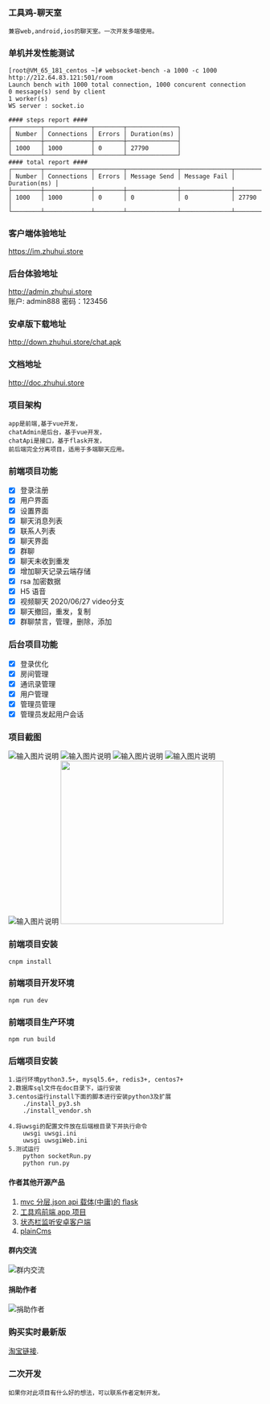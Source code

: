 <!--
 * @Author: hua
 * @Date: 2019-02-01 13:57:47
 * @LastEditors: hua
 * @LastEditTime: 2020-08-29 23:33:00
 -->

### 工具鸡-聊天室

    兼容web,android,ios的聊天室。一次开发多端使用。

### 单机并发性能测试

```
[root@VM_65_181_centos ~]# websocket-bench -a 1000 -c 1000   http://212.64.83.121:501/room
Launch bench with 1000 total connection, 1000 concurent connection
0 message(s) send by client
1 worker(s)
WS server : socket.io

#### steps report ####
┌────────┬─────────────┬────────┬──────────────┐
│ Number │ Connections │ Errors │ Duration(ms) │
├────────┼─────────────┼────────┼──────────────┤
│ 1000   │ 1000        │ 0      │ 27790        │
└────────┴─────────────┴────────┴──────────────┘
#### total report ####
┌────────┬─────────────┬────────┬──────────────┬──────────────┬──────────────┐
│ Number │ Connections │ Errors │ Message Send │ Message Fail │ Duration(ms) │
├────────┼─────────────┼────────┼──────────────┼──────────────┼──────────────┤
│ 1000   │ 1000        │ 0      │ 0            │ 0            │ 27790        │
└────────┴─────────────┴────────┴──────────────┴──────────────┴──────────────┘

```

### 客户端体验地址

https://im.zhuhui.store

### 后台体验地址

http://admin.zhuhui.store  
账户: admin888
密码：123456

### 安卓版下载地址

http://down.zhuhui.store/chat.apk

### 文档地址

http://doc.zhuhui.store

### 项目架构

    app是前端,基于vue开发，
    chatAdmin是后台，基于vue开发，
    chatApi是接口，基于flask开发，
    前后端完全分离项目，适用于多端聊天应用。

### 前端项目功能

- [x] 登录注册
- [x] 用户界面
- [x] 设置界面
- [x] 聊天消息列表
- [x] 联系人列表
- [x] 聊天界面
- [x] 群聊
- [x] 聊天未收到重发
- [x] 增加聊天记录云端存储
- [x] rsa 加密数据
- [x] H5 语音
- [x] 视频聊天 2020/06/27 video分支
- [x] 聊天撤回，重发，复制
- [x] 群聊禁言，管理，删除，添加

### 后台项目功能

- [x] 登录优化
- [x] 房间管理
- [x] 通讯录管理
- [x] 用户管理
- [x] 管理员管理
- [x] 管理员发起用户会话

### 项目截图

![输入图片说明](https://images.gitee.com/uploads/images/2019/0617/142434_ce5fed5e_1588193.png "8AO2N23X(AT%YCKU~)ZDICY.png")
![输入图片说明](https://images.gitee.com/uploads/images/2019/0617/142442_df240c6e_1588193.png "8XFNDJCM46U)VSCZNI~(MZW.png")
![输入图片说明](https://images.gitee.com/uploads/images/2019/0617/142449_b130cf60_1588193.png "153}QG8F60OV8HI27ZDMSN6.png")
![输入图片说明](https://images.gitee.com/uploads/images/2019/0617/142458_11de22a5_1588193.png "C}EI)WI9VH$GD~XK15IH}}5.png")
![输入图片说明](https://images.gitee.com/uploads/images/2019/0617/142505_7fc25269_1588193.png "K~2G@NU~8WZG7WR0`FGS2]H.png")
<img src="https://images.gitee.com/uploads/images/2020/0627/185024_08caa957_1588193.jpeg " width="324px" >


### 前端项目安装

    cnpm install

### 前端项目开发环境

    npm run dev

### 前端项目生产环境

    npm run build

### 后端项目安装

    1.运行环境python3.5+, mysql5.6+, redis3+, centos7+
    2.数据库sql文件在doc目录下，运行安装
    3.centos运行install下面的脚本进行安装python3及扩展
        ./install_py3.sh
        ./install_vendor.sh

    4.将uwsgi的配置文件放在后端根目录下并执行命令
        uwsgi uwsgi.ini
        uwsgi uwsgiWeb.ini
    5.测试运行
        python socketRun.py
        python run.py

#### 作者其他开源产品

1. <a href="https://gitee.com/huashiyuting/flask " target="_blank">mvc 分层,json api 载体(中庸)的 flask</a>
2. <a href="https://gitee.com/huashiyuting/tool_chicken" target="_blank">工具鸡前端 app 项目 </a>
3. <a href="https://gitee.com/huashiyuting/status_bar_monitor" target="_blank">状态栏监听安卓客户端 </a>
4. <a href="https://gitee.com/huashiyuting/plainCms" target="_blank">plainCms</a>

#### 群内交流

![群内交流](https://images.gitee.com/uploads/images/2019/0724/121735_03ee3000_1588193.png "temp_qrcode_share_566438779.png")

#### 捐助作者

![捐助作者](https://images.gitee.com/uploads/images/2019/0124/105407_661d1190_1588193.png "mm_facetoface_collect_qrcode_1548297043215.png")

### 购买实时最新版

[淘宝链接](https://item.taobao.com/item.htm?id=607024716747).

### 二次开发

    如果你对此项目有什么好的想法，可以联系作者定制开发。
